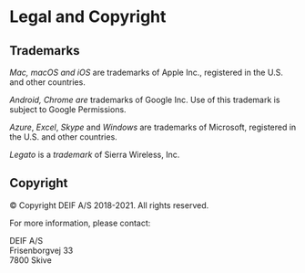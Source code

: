 # Legal and Copyright

## Trademarks

_Mac, macOS and iOS_ are trademarks of Apple Inc., registered in the U.S. and other countries.

_Android, Chrome are_ trademarks of Google Inc. Use of this trademark is subject to Google Permissions.

_Azure_, _Excel_, _Skype_ and _Windows_ are trademarks of Microsoft, registered in the U.S. and other countries.

_Legato_ is a _trademark_ of Sierra Wireless, Inc.

## Copyright

© Copyright DEIF A/S 2018-2021. All rights reserved.

For more information, please contact:

DEIF A/S  
Frisenborgvej 33  
7800 Skive



